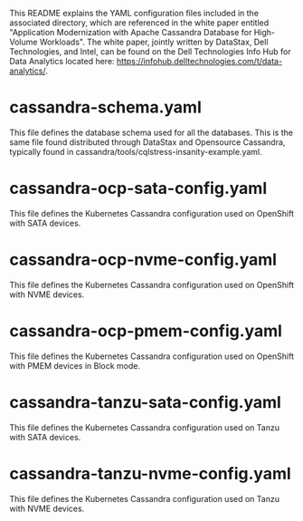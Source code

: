 
This README explains the YAML configuration files included in the associated directory, which are referenced in the white paper entitled "Application Modernization with Apache Cassandra Database for High-Volume Workloads". The white paper, jointly written by DataStax, Dell Technologies, and Intel, can be found on the Dell Technologies Info Hub for Data Analytics located here: 
https://infohub.delltechnologies.com/t/data-analytics/. 


cassandra-schema.yaml
===========
This file defines the database schema used for all the databases.  This is the same file found distributed through DataStax and Opensource Cassandra, typically found in cassandra/tools/cqlstress-insanity-example.yaml.  

cassandra-ocp-sata-config.yaml
====================
This file defines the Kubernetes Cassandra configuration used on OpenShift with SATA devices. 

cassandra-ocp-nvme-config.yaml
====================
This file defines the Kubernetes Cassandra configuration used on OpenShift with NVME devices.

cassandra-ocp-pmem-config.yaml
====================
This file defines the Kubernetes Cassandra configuration used on OpenShift with PMEM devices in Block mode.

cassandra-tanzu-sata-config.yaml
======================
This file defines the Kubernetes Cassandra configuration used on Tanzu with SATA devices.

cassandra-tanzu-nvme-config.yaml
======================
This file defines the Kubernetes Cassandra configuration used on Tanzu with NVME devices.
